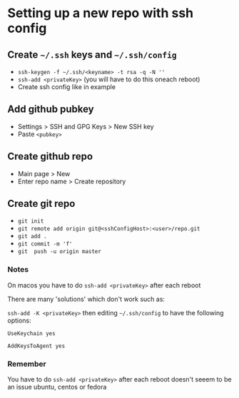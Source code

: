 # Setting up a new repo with ssh config

## Create `~/.ssh` keys and `~/.ssh/config` 

- `ssh-keygen -f ~/.ssh/<keyname> -t rsa -q -N ''`
- `ssh-add <privateKey>` (you will have to do this oneach reboot)
-  Create ssh config like in example

## Add github pubkey

- Settings > SSH and GPG Keys > New SSH key
- Paste `<pubkey>`

## Create github repo

- Main page > New 
- Enter repo name > Create repository

## Create git repo

- `git init`
- `git remote add origin git@<sshConfigHost>:<user>/repo.git`
- `git add .` 
- `git commit -m 'f'`
- `git  push -u origin master`

### Notes 

On macos you have to do `ssh-add <privateKey>` after each reboot

There are many 'solutions' which don't work such as:

`ssh-add -K <privateKey>` then
editing `~/.ssh/config` to have the following options: 

`UseKeychain yes`

`AddKeysToAgent yes`

### Remember
You have to do `ssh-add <privateKey>` after each reboot doesn't seeem to be an issue ubuntu, centos or fedora
